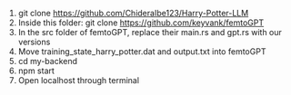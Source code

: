 1. git clone https://github.com/ChideraIbe123/Harry-Potter-LLM
2. Inside this folder: git clone https://github.com/keyvank/femtoGPT
3. In the src folder of femtoGPT, replace their main.rs and gpt.rs with our versions
4. Move training_state_harry_potter.dat and output.txt into femtoGPT
5. cd my-backend
6. npm start
7. Open localhost through terminal
